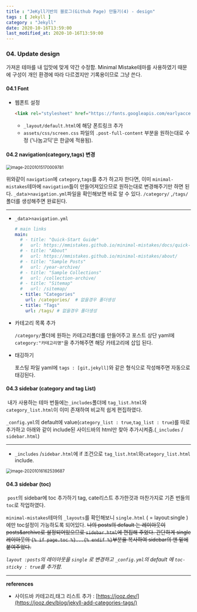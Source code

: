 ```yaml
---
title : "JeKyll기반의 블로그(Github Page) 만들기(4) - design"
tags : [ Jekyll ]
category : "Jekyll"
date: 2020-10-16T13:59:00
last_modified_at: 2020-10-16T13:59:00
---
```


### 04. Update design
가져온 테마를 내 입맛에 맞게 약간 수정함. Minimal Mistake테마를 사용하였기 때문에 구성이 개인 환경에 따라 다르겠지만 기록용이므로 그냥 쓴다.


#### 04.1 Font

- 웹폰트 설정

  ```html
  <link rel="stylesheet" href="https://fonts.googleapis.com/earlyaccess/nanumgothic.css"> <!-- 나눔고딕 -->
  ```

  - `_layout/default.html`에 해당 폰트링크 추가
  - `assets/css/screen.css` 파일의  `.post-full-content` 부분을 원하는대로 수정 ('나눔고딕'은 한글에 적용됨).



#### 04.2 navigation(category,tags) 변경

<img src="/assets/images/posts/image-20201016112619389.png" class="image-shadow-card" alt="image-20201015170009781" style="zoom:80%;" />

위와같이 `navigation`에 `category`,`tags`를 추가 하고자 한다면, 이미 `minimal-mistakes`테마에 `navigation`틀이 만들어져있으므로 원하는대로 변경해주기만 하면 된다. `_data`>`navigation.yml`파일을 확인해보면 바로 알 수 있다. `/category/` ,`/tags/`폴더를 생성해주면 완료된다.

----

- `_data`>`navigation.yml`

  ```yaml
  # main links
  main:
    # - title: "Quick-Start Guide"
    #   url: https://mmistakes.github.io/minimal-mistakes/docs/quick-start-guide/
    # - title: "About"
    #   url: https://mmistakes.github.io/minimal-mistakes/about/
    # - title: "Sample Posts"
    #   url: /year-archive/
    # - title: "Sample Collections"
    #   url: /collection-archive/
    # - title: "Sitemap"
    #   url: /sitemap/
    - title: "Categories"
      url: /categories/  # 없을경우 폴더생성
    - title: "Tags"
      url: /tags/ # 없을경우 폴더생성
  ```

- 카테고리 목록 추가

  `/category/`폴더에 원하는 카테고리폴더를 만들어주고 포스트 상단 yaml에 `category:"카테고리명"`을 추가해주면 해당 카테고리에 삽입 된다.

- 태깅하기 

  포스팅 파일 yaml에 `tags : [git,jekyll]`와 같은 형식으로 작성해주면 자동으로 태깅된다.



#### 04.3  sidebar (category and tag List)

​	내가 사용하는 테마 번들에는`_includes`폴더에 `tag_list.html`와`category_list.html`이 이미 존재하여 비교적 쉽게 편집하였다.

`_config.yml`의 default에 value(`category_list : true`,`tag_list : true`)를 따로 추가하고 아래와 같이 include된 사이드바의 html만 찾아 추가시켜줌.(`_includes` / `sidebar.html`) 

---

- `_includes` /`sidebar.html`에 if 조건으로 `tag_list.html`와`category_list.html` include.

<img src="\assets\images\posts\image-20201016162539687.png" alt="image-20201016162539687" class="image-shadow-card" style="zoom:80%;" />



#### 04.3  sidebar (toc)

​	 `post`의 sidebar에 toc 추가하기 tag, cate리스트 추가한것과 마찬가지로 기존 번들의 `toc`로 작업하였다.

`minimal-mistakes`테마의 `_layouts`를 확인해보니 `single.html` ( = layout:single ) 에만 toc설정이 가능하도록 되어있다. ~~나의 posts의 default 는 레이아웃이 posts&archive로 설정되어있으므로 `sidebar.html`에 편집해 주었다. 간단하게 single레이아웃의 `{% if page.toc %}...{% endif %}`부분을 복사하여 sidebar의 맨 밑에 붙여주었다.~~

*`layout :posts`의 레이아웃을  `single` 로 변경하고 `_config.yml`의 default 에 `toc-sticky : true`를 추가함.*



----

**references**

- 사이드바 카테고리,태그 리스트 추가 : [https://jooz.dev/](https://jooz.dev/blog/jekyll-add-categories-tags/)





